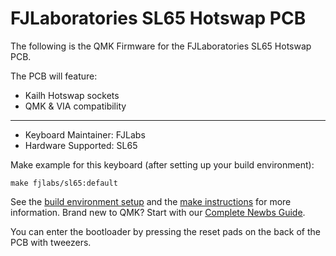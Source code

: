 # FJLaboratories SL65 Hotswap PCB

The following is the QMK Firmware for the FJLaboratories SL65 Hotswap PCB.

The PCB will feature:
* Kailh Hotswap sockets
* QMK & VIA compatibility

---

* Keyboard Maintainer: FJLabs
* Hardware Supported: SL65

Make example for this keyboard (after setting up your build environment):

    make fjlabs/sl65:default

See the [build environment setup](https://docs.qmk.fm/#/getting_started_build_tools) and the [make instructions](https://docs.qmk.fm/#/getting_started_make_guide) for more information. Brand new to QMK? Start with our [Complete Newbs Guide](https://docs.qmk.fm/#/newbs).

You can enter the bootloader by pressing the reset pads on the back of the PCB with tweezers.
